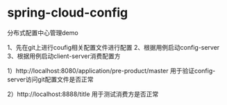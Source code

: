 # spring-cloud-config

分布式配置中心管理demo

1、先在git上进行coufig相关配置文件进行配置
2、根据用例启动config-server
3、根据用例启动client-server消费配置方



1）http://localhost:8080/application/pre-product/master 用于验证config-server访问git配置文件是否正常


2）http://localhost:8888/title 用于测试消费方是否正常

